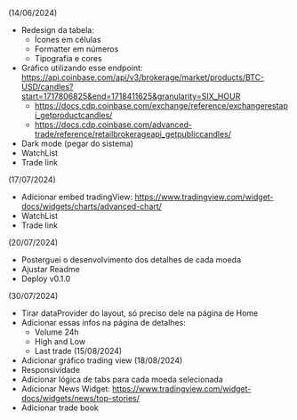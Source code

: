 (14/06/2024)
- Redesign da tabela:
    - Ícones em células
    - Formatter em números
    - Tipografia e cores
- Gráfico utilizando esse endpoint: https://api.coinbase.com/api/v3/brokerage/market/products/BTC-USD/candles?start=1717806825&end=1718411625&granularity=SIX_HOUR
    - https://docs.cdp.coinbase.com/exchange/reference/exchangerestapi_getproductcandles/
    - https://docs.cdp.coinbase.com/advanced-trade/reference/retailbrokerageapi_getpubliccandles/
- Dark mode (pegar do sistema)
- WatchList
- Trade link

(17/07/2024)
- Adicionar embed tradingView: https://www.tradingview.com/widget-docs/widgets/charts/advanced-chart/
- WatchList
- Trade link

(20/07/2024)
- Posterguei o desenvolvimento dos detalhes de cada moeda
- Ajustar Readme
- Deploy v0.1.0

(30/07/2024)
- Tirar dataProvider do layout, só preciso dele na página de Home
- Adicionar essas infos na página de detalhes:
    - Volume 24h
    - High and Low
    - Last trade
(15/08/2024)
- Adicionar gráfico trading view
(18/08/2024)
- Responsividade
- Adicionar lógica de tabs para cada moeda selecionada
- Adicionar News Widget: https://www.tradingview.com/widget-docs/widgets/news/top-stories/
- Adicionar trade book
